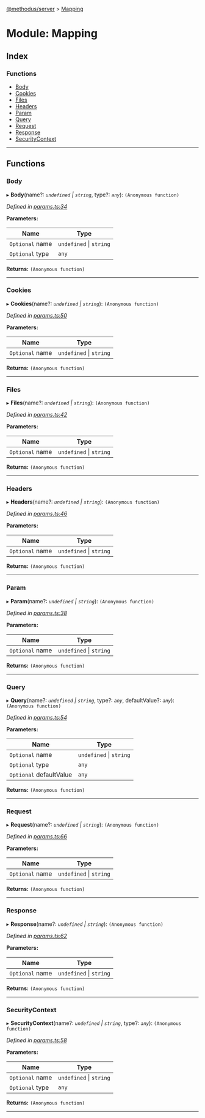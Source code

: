 [@methodus/server](../README.md) > [Mapping](../modules/mapping.md)

# Module: Mapping

## Index

### Functions

* [Body](mapping.md#body)
* [Cookies](mapping.md#cookies)
* [Files](mapping.md#files)
* [Headers](mapping.md#headers)
* [Param](mapping.md#param)
* [Query](mapping.md#query)
* [Request](mapping.md#request)
* [Response](mapping.md#response)
* [SecurityContext](mapping.md#securitycontext)

---

## Functions

<a id="body"></a>

###  Body

▸ **Body**(name?: *`undefined` \| `string`*, type?: *`any`*): `(Anonymous function)`

*Defined in [params.ts:34](https://github.com/nodulusteam/methodus.dev/blob/907fca8/src/params.ts#L34)*

**Parameters:**

| Name | Type |
| ------ | ------ |
| `Optional` name | `undefined` \| `string` |
| `Optional` type | `any` |

**Returns:** `(Anonymous function)`

___
<a id="cookies"></a>

###  Cookies

▸ **Cookies**(name?: *`undefined` \| `string`*): `(Anonymous function)`

*Defined in [params.ts:50](https://github.com/nodulusteam/methodus.dev/blob/907fca8/src/params.ts#L50)*

**Parameters:**

| Name | Type |
| ------ | ------ |
| `Optional` name | `undefined` \| `string` |

**Returns:** `(Anonymous function)`

___
<a id="files"></a>

###  Files

▸ **Files**(name?: *`undefined` \| `string`*): `(Anonymous function)`

*Defined in [params.ts:42](https://github.com/nodulusteam/methodus.dev/blob/907fca8/src/params.ts#L42)*

**Parameters:**

| Name | Type |
| ------ | ------ |
| `Optional` name | `undefined` \| `string` |

**Returns:** `(Anonymous function)`

___
<a id="headers"></a>

###  Headers

▸ **Headers**(name?: *`undefined` \| `string`*): `(Anonymous function)`

*Defined in [params.ts:46](https://github.com/nodulusteam/methodus.dev/blob/907fca8/src/params.ts#L46)*

**Parameters:**

| Name | Type |
| ------ | ------ |
| `Optional` name | `undefined` \| `string` |

**Returns:** `(Anonymous function)`

___
<a id="param"></a>

###  Param

▸ **Param**(name?: *`undefined` \| `string`*): `(Anonymous function)`

*Defined in [params.ts:38](https://github.com/nodulusteam/methodus.dev/blob/907fca8/src/params.ts#L38)*

**Parameters:**

| Name | Type |
| ------ | ------ |
| `Optional` name | `undefined` \| `string` |

**Returns:** `(Anonymous function)`

___
<a id="query"></a>

###  Query

▸ **Query**(name?: *`undefined` \| `string`*, type?: *`any`*, defaultValue?: *`any`*): `(Anonymous function)`

*Defined in [params.ts:54](https://github.com/nodulusteam/methodus.dev/blob/907fca8/src/params.ts#L54)*

**Parameters:**

| Name | Type |
| ------ | ------ |
| `Optional` name | `undefined` \| `string` |
| `Optional` type | `any` |
| `Optional` defaultValue | `any` |

**Returns:** `(Anonymous function)`

___
<a id="request"></a>

###  Request

▸ **Request**(name?: *`undefined` \| `string`*): `(Anonymous function)`

*Defined in [params.ts:66](https://github.com/nodulusteam/methodus.dev/blob/907fca8/src/params.ts#L66)*

**Parameters:**

| Name | Type |
| ------ | ------ |
| `Optional` name | `undefined` \| `string` |

**Returns:** `(Anonymous function)`

___
<a id="response"></a>

###  Response

▸ **Response**(name?: *`undefined` \| `string`*): `(Anonymous function)`

*Defined in [params.ts:62](https://github.com/nodulusteam/methodus.dev/blob/907fca8/src/params.ts#L62)*

**Parameters:**

| Name | Type |
| ------ | ------ |
| `Optional` name | `undefined` \| `string` |

**Returns:** `(Anonymous function)`

___
<a id="securitycontext"></a>

###  SecurityContext

▸ **SecurityContext**(name?: *`undefined` \| `string`*, type?: *`any`*): `(Anonymous function)`

*Defined in [params.ts:58](https://github.com/nodulusteam/methodus.dev/blob/907fca8/src/params.ts#L58)*

**Parameters:**

| Name | Type |
| ------ | ------ |
| `Optional` name | `undefined` \| `string` |
| `Optional` type | `any` |

**Returns:** `(Anonymous function)`

___

